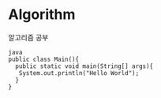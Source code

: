 # Algorithm
알고리즘 공부
```
java
public class Main(){
  public static void main(String[] args){
   System.out.println("Hello World");
  }
}

```
